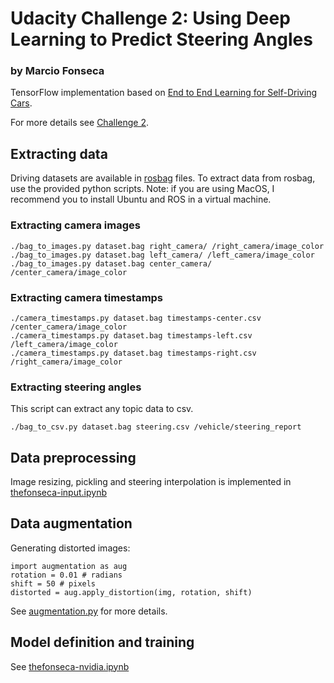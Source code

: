 # Udacity Challenge 2: Using Deep Learning to Predict Steering Angles 
### by Marcio Fonseca

TensorFlow implementation based on [End to End Learning for Self-Driving Cars](https://arxiv.org/abs/1604.07316).

For more details see [Challenge 2](https://medium.com/udacity/challenge-2-using-deep-learning-to-predict-steering-angles-f42004a36ff3#.32gnncto4).

## Extracting data

Driving datasets are available in [rosbag](http://wiki.ros.org/rosbag) files. To extract data from rosbag, use the provided python scripts. Note: if you are using MacOS, I recommend you to install Ubuntu and ROS in a virtual machine.

### Extracting camera images

```
./bag_to_images.py dataset.bag right_camera/ /right_camera/image_color
./bag_to_images.py dataset.bag left_camera/ /left_camera/image_color
./bag_to_images.py dataset.bag center_camera/ /center_camera/image_color
```

### Extracting camera timestamps

```
./camera_timestamps.py dataset.bag timestamps-center.csv /center_camera/image_color
./camera_timestamps.py dataset.bag timestamps-left.csv /left_camera/image_color
./camera_timestamps.py dataset.bag timestamps-right.csv /right_camera/image_color
```

### Extracting steering angles

This script can extract any topic data to csv.

```
./bag_to_csv.py dataset.bag steering.csv /vehicle/steering_report
```

## Data preprocessing

Image resizing, pickling and steering interpolation is implemented in [thefonseca-input.ipynb](https://github.com/wfs/ai-world-car-team-c2/blob/master/thefonseca/thefonseca-input.ipynb)

## Data augmentation

Generating distorted images:
```
import augmentation as aug
rotation = 0.01 # radians
shift = 50 # pixels
distorted = aug.apply_distortion(img, rotation, shift)
```

See [augmentation.py](https://github.com/wfs/ai-world-car-team-c2/blob/master/thefonseca/augmentation.py) for more details.

## Model definition and training

See [thefonseca-nvidia.ipynb](https://github.com/wfs/ai-world-car-team-c2/blob/master/thefonseca/thefonseca-nvidia.ipynb)
